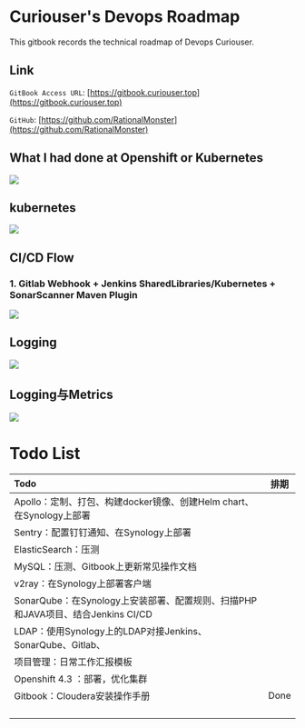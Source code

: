 # **Curiouser's Devops Roadmap**

This gitbook records the technical roadmap of Devops Curiouser.

## **Link**

`GitBook Access URL`: [https://gitbook.curiouser.top](https://gitbook.curiouser.top)

`GitHub`: [https://github.com/RationalMonster](https://github.com/RationalMonster)

## What I had done at Openshift or Kubernetes

![](http://assets.processon.com/chart_image/5ca2b2e2e4b0cfb7342436a2.png)

## kubernetes

![](http://assets.processon.com/chart_image/5def3e57e4b00859676c594b.png)

## CI/CD Flow

### 1. Gitlab Webhook + Jenkins SharedLibraries/Kubernetes + SonarScanner Maven Plugin

![](http://assets.processon.com/chart_image/5db1147be4b0ea86c4119d0e.png)

## Logging

![](http://assets.processon.com/chart_image/5d8336cfe4b0feb008697add.png)

## Logging与Metrics

![](http://assets.processon.com/chart_image/5beec91be4b027a022a8b12b.png)



# Todo List

| Todo                                                         | 排期 |
| :----------------------------------------------------------- | ---- |
| Apollo：定制、打包、构建docker镜像、创建Helm chart、在Synology上部署 |      |
| Sentry：配置钉钉通知、在Synology上部署                       |      |
| ElasticSearch：压测                                          |      |
| MySQL：压测、Gitbook上更新常见操作文档                       |      |
| v2ray：在Synology上部署客户端                                |      |
| SonarQube：在Synology上安装部署、配置规则、扫描PHP和JAVA项目、结合Jenkins CI/CD |      |
| LDAP：使用Synology上的LDAP对接Jenkins、SonarQube、Gitlab、   |      |
| 项目管理：日常工作汇报模板                                   |      |
| Openshift 4.3 ：部署，优化集群                               |      |
| Gitbook：Cloudera安装操作手册                                | Done |
|                                                              |      |
|                                                              |      |
|                                                              |      |
|                                                              |      |

